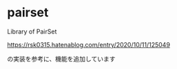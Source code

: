 # pairset
Library of PairSet

https://rsk0315.hatenablog.com/entry/2020/10/11/125049

の実装を参考に、機能を追加しています

